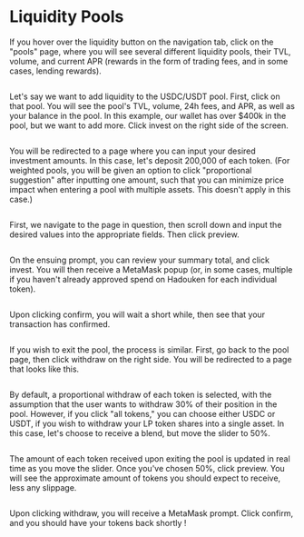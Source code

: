 # Liquidity Pools

If you hover over the liquidity button on the navigation tab, click on the "pools" page, where you will see several different liquidity pools, their TVL, volume, and current APR (rewards in the form of trading fees, and in some cases, lending rewards).

<figure><img src="../../.gitbook/assets/image (49).png" alt=""><figcaption></figcaption></figure>

Let's say we want to add liquidity to the USDC/USDT pool. First, click on that pool. You will see the pool's TVL, volume, 24h fees, and APR, as well as your balance in the pool. In this example, our wallet has over $400k in the pool, but we want to add more. Click invest on the right side of the screen.

<figure><img src="../../.gitbook/assets/image (39).png" alt=""><figcaption></figcaption></figure>

You will be redirected to a page where you can input your desired investment amounts. In this case, let's deposit 200,000 of each token. (For weighted pools, you will be given an option to click "proportional suggestion" after inputting one amount, such that you can minimize price impact when entering a pool with multiple assets. This doesn't apply in this case.)

<figure><img src="../../.gitbook/assets/image (4).png" alt=""><figcaption></figcaption></figure>

First, we navigate to the page in question, then scroll down and input the desired values into the appropriate fields. Then click preview.

<figure><img src="../../.gitbook/assets/image (14).png" alt=""><figcaption></figcaption></figure>

On the ensuing prompt, you can review your summary total, and click invest. You will then receive a MetaMask popup (or, in some cases, multiple if you haven't already approved spend on Hadouken for each individual token).

<figure><img src="../../.gitbook/assets/image (44).png" alt=""><figcaption></figcaption></figure>

Upon clicking confirm, you will wait a short while, then see that your transaction has confirmed.

<figure><img src="../../.gitbook/assets/image (30).png" alt=""><figcaption></figcaption></figure>

If you wish to exit the pool, the process is similar. First, go back to the pool page, then click withdraw on the right side. You will be redirected to a page that looks like this.

<figure><img src="../../.gitbook/assets/image (8).png" alt=""><figcaption></figcaption></figure>

By default, a proportional withdraw of each token is selected, with the assumption that the user wants to withdraw 30% of their position in the pool. However, if you click "all tokens," you can choose either USDC or USDT, if you wish to withdraw your LP token shares into a single asset. In this case, let's choose to receive a blend, but move the slider to 50%.

<figure><img src="../../.gitbook/assets/image (27).png" alt=""><figcaption></figcaption></figure>

The amount of each token received upon exiting the pool is updated in real time as you move the slider. Once you've chosen 50%, click preview. You will see the approximate amount of tokens you should expect to receive, less any slippage.

<figure><img src="../../.gitbook/assets/image (47).png" alt=""><figcaption></figcaption></figure>

Upon clicking withdraw, you will receive a MetaMask prompt. Click confirm, and you should have your tokens back shortly !

<figure><img src="../../.gitbook/assets/image (25).png" alt=""><figcaption></figcaption></figure>
